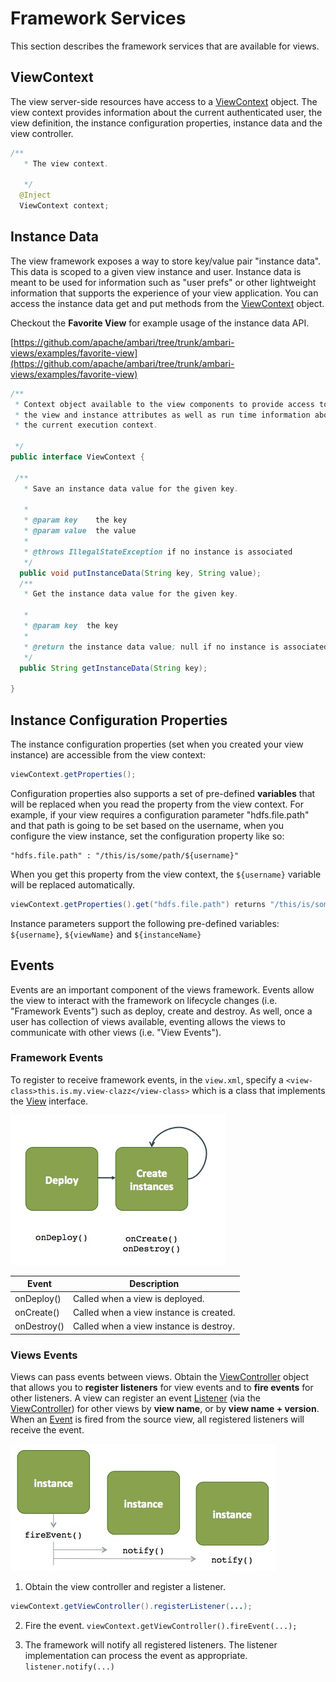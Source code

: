 # Framework Services

This section describes the framework services that are available for views.


## ViewContext

The view server-side resources have access to a [ViewContext](https://github.com/apache/ambari/blob/trunk/ambari-views/src/main/java/org/apache/ambari/view/ViewContext.java) object. The view context provides information about the current authenticated user, the view definition, the instance configuration properties, instance data and the view controller.

```java
/**
   * The view context.

   */
  @Inject
  ViewContext context;
```

## Instance Data

The view framework exposes a way to store key/value pair "instance data". This data is scoped to a given view instance and user. Instance data is meant to be used for information such as "user prefs" or other lightweight information that supports the experience of your view application. You can access the instance data get and put methods from the [ViewContext](https://github.com/apache/ambari/blob/trunk/ambari-views/src/main/java/org/apache/ambari/view/ViewContext.java) object.

Checkout the **Favorite View** for example usage of the instance data API.

[https://github.com/apache/ambari/tree/trunk/ambari-views/examples/favorite-view](https://github.com/apache/ambari/tree/trunk/ambari-views/examples/favorite-view)

```java
/**
 * Context object available to the view components to provide access to
 * the view and instance attributes as well as run time information about
 * the current execution context.

 */
public interface ViewContext {

 /**
   * Save an instance data value for the given key.

   *
   * @param key    the key
   * @param value  the value
   *
   * @throws IllegalStateException if no instance is associated
   */
  public void putInstanceData(String key, String value);
  /**
   * Get the instance data value for the given key.

   *
   * @param key  the key
   *
   * @return the instance data value; null if no instance is associated
   */
  public String getInstanceData(String key);

}
```

## Instance Configuration Properties

The instance configuration properties (set when you created your view instance) are accessible from the view context:

```java
viewContext.getProperties();
```

Configuration properties also supports a set of pre-defined **variables** that will be replaced when you read the property from the view context. For example, if your view requires a configuration parameter "hdfs.file.path" and that path is going to be set based on the username, when you configure the view instance, set the configuration property like so:

```
"hdfs.file.path" : "/this/is/some/path/${username}"
```

When you get this property from the view context, the `${username}` variable will be replaced automatically.

```java
viewContext.getProperties().get("hdfs.file.path") returns "/this/is/some/path/pramod"
```

Instance parameters support the following pre-defined variables: `${username}`, `${viewName}` and `${instanceName}`

## Events

Events are an important component of the views framework. Events allow the view to interact with the framework on lifecycle changes (i.e. "Framework Events") such as deploy, create and destroy. As well, once a user has collection of views available, eventing allows the views to communicate with other views (i.e. "View Events").

### Framework Events

To register to receive framework events, in the `view.xml`, specify a `<view-class>this.is.my.view-clazz</view-class>` which is a class that implements the [View](https://github.com/apache/ambari/blob/trunk/ambari-views/src/main/java/org/apache/ambari/view/View.java) interface.

![](./imgs/fmwk-events.jpg "Apache Ambari > Framework Services > fmwk-events.jpg") 

Event | Description
---------|-------
onDeploy() | Called when a view is deployed.
onCreate() | Called when a view instance is created.
onDestroy() | Called when a view instance is destroy.

### Views Events

Views can pass events between views. Obtain the [ViewController](https://github.com/apache/ambari/blob/trunk/ambari-views/src/main/java/org/apache/ambari/view/ViewController.java) object that allows you to **register listeners** for view events and to **fire events** for other listeners. A view can register an event [Listener](https://github.com/apache/ambari/blob/trunk/ambari-views/src/main/java/org/apache/ambari/view/events/Listener.java) (via the [ViewController](https://github.com/apache/ambari/blob/trunk/ambari-views/src/main/java/org/apache/ambari/view/ViewController.java)) for other views by **view name**, or by **view name + version**. When an [Event](http://github.com/apache/ambari/blob/trunk/ambari-views/src/main/java/org/apache/ambari/view/events/Event.java) is fired from the source view, all registered listeners will receive the event.

![](./imgs/view-events.jpg "Apache Ambari > Framework Services > view-events.jpg")

1. Obtain the view controller and register a listener.

```java
viewContext.getViewController().registerListener(...);
```
2. Fire the event. `viewContext.getViewController().fireEvent(...);`

3. The framework will notify all registered listeners. The listener implementation can process the event as appropriate.  `listener.notify(...)`
